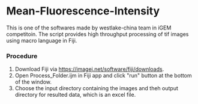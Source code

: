 # Mean-Fluorescence-Intensity
This is one of the softwares made by westlake-china team in iGEM competitoin. The script provides high throughput processing of tif images using macro language in Fiji.
### Procedure
1. Download Fiji via https://imagej.net/software/fiji/downloads.
2. Open Process_Folder.ijm in Fiji app and click "run" button at the bottom of the window.
3. Choose the input directory containing the images and theh output directory for resulted data, which is an excel file.
